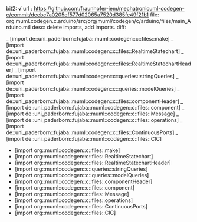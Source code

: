 bit2: √
url : https://github.com/fraunhofer-iem/mechatronicuml-codegen-c/commit/deebc7a0205ef577d02065a7520d385fe49f21b1
file: org.muml.codegen.c.arduino/src/org/muml/codegen/c/arduino/files/main_Arduino.mtl
desc: delete imports, add imports.
diff: 

_ [import de::uni_paderborn::fujaba::muml::codegen::c::files::make]
_ [import de::uni_paderborn::fujaba::muml::codegen::c::files::RealtimeStatechart]
_ [import de::uni_paderborn::fujaba::muml::codegen::c::files::RealtimeStatechartHeader]
_ [import de::uni_paderborn::fujaba::muml::codegen::c::queries::stringQueries]
_ [import de::uni_paderborn::fujaba::muml::codegen::c::queries::modelQueries]
_ [import de::uni_paderborn::fujaba::muml::codegen::c::files::componentHeader]
_ [import de::uni_paderborn::fujaba::muml::codegen::c::files::component]
_ [import de::uni_paderborn::fujaba::muml::codegen::c::files::Message]
_ [import de::uni_paderborn::fujaba::muml::codegen::c::files::operations]
_ [import de::uni_paderborn::fujaba::muml::codegen::c::files::ContinuousPorts]
_ [import de::uni_paderborn::fujaba::muml::codegen::c::files::CIC]
+ [import org::muml::codegen::c::files::make]
+ [import org::muml::codegen::c::files::RealtimeStatechart]
+ [import org::muml::codegen::c::files::RealtimeStatechartHeader]
+ [import org::muml::codegen::c::queries::stringQueries]
+ [import org::muml::codegen::c::queries::modelQueries]
+ [import org::muml::codegen::c::files::componentHeader]
+ [import org::muml::codegen::c::files::component]
+ [import org::muml::codegen::c::files::Message]
+ [import org::muml::codegen::c::files::operations]
+ [import org::muml::codegen::c::files::ContinuousPorts]
+ [import org::muml::codegen::c::files::CIC]